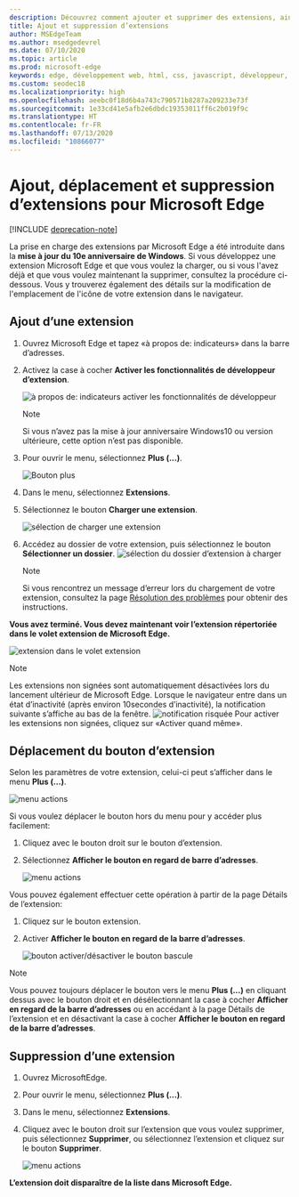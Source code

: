 ```yaml
---
description: Découvrez comment ajouter et supprimer des extensions, ainsi que déplacer le bouton d’une extension en regard de la barre d’adresses.
title: Ajout et suppression d’extensions
author: MSEdgeTeam
ms.author: msedgedevrel
ms.date: 07/10/2020
ms.topic: article
ms.prod: microsoft-edge
keywords: edge, développement web, html, css, javascript, développeur, extension
ms.custom: seodec18
ms.localizationpriority: high
ms.openlocfilehash: aeebc0f18d6b4a743c790571b8287a209233e73f
ms.sourcegitcommit: 1e33cd41e5afb2e6dbdc19353011ff6c2b019f9c
ms.translationtype: HT
ms.contentlocale: fr-FR
ms.lasthandoff: 07/13/2020
ms.locfileid: "10866077"
---
```

# Ajout, déplacement et suppression d’extensions pour Microsoft Edge  

[!INCLUDE [deprecation-note](../includes/deprecation-note.md)]  

La prise en charge des extensions par Microsoft Edge a été introduite dans la **mise à jour du 10e anniversaire de Windows**. Si vous développez une extension Microsoft Edge et que vous voulez la charger, ou si vous l'avez déjà et que vous voulez maintenant la supprimer, consultez la procédure ci-dessous.
Vous y trouverez également des détails sur la modification de l'emplacement de l'icône de votre extension dans le navigateur.

## Ajout d’une extension

1. Ouvrez Microsoft Edge et tapez «à propos de: indicateurs» dans la barre d’adresses.

2. Activez la case à cocher **Activer les fonctionnalités de développeur d’extension**.

   ![à propos de: indicateurs activer les fonctionnalités de développeur](./../media/sideload-aboutflags.png)
   > [!NOTE]
   > Si vous n’avez pas la mise à jour anniversaire Windows10 ou version ultérieure, cette option n’est pas disponible.

3. Pour ouvrir le menu, sélectionnez **Plus (...)**.

   ![Bouton plus](./../media/morebutton.png)  

4. Dans le menu, sélectionnez **Extensions**.

5. Sélectionnez le bouton **Charger une extension**.

   ![sélection de charger une extension](./../media/sideload-load-extension.png)

6. Accédez au dossier de votre extension, puis sélectionnez le bouton **Sélectionner un dossier**.
   ![sélection du dossier d’extension à charger](./../media/sideload-select-extension.png)
   > [!NOTE]
   > Si vous rencontrez un message d’erreur lors du chargement de votre extension, consultez la page [Résolution des problèmes](./../troubleshooting.md) pour obtenir des instructions.


**Vous avez terminé. Vous devez maintenant voir l’extension répertoriée dans le volet extension de Microsoft Edge.**

![extension dans le volet extension](./../media/sideload-extension-installed.png)

> [!NOTE]
> Les extensions non signées sont automatiquement désactivées lors du lancement ultérieur de Microsoft Edge. Lorsque le navigateur entre dans un état d’inactivité (après environ 10secondes d’inactivité), la notification suivante s’affiche au bas de la fenêtre. ![notification risquée](./../media/riskynotification.png) Pour activer les extensions non signées, cliquez sur «Activer quand même».



## Déplacement du bouton d’extension
Selon les paramètres de votre extension, celui-ci peut s’afficher dans le menu **Plus (...)**.

   ![menu actions](./../media/browseraction.png)  


Si vous voulez déplacer le bouton hors du menu pour y accéder plus facilement:

1. Cliquez avec le bouton droit sur le bouton d’extension.

2. Sélectionnez **Afficher le bouton en regard de barre d’adresses**.

   ![menu actions](./../media/browseraction_contextmenu.png)  

Vous pouvez également effectuer cette opération à partir de la page Détails de l’extension:

1. Cliquez sur le bouton extension.
2. Activer **Afficher le bouton en regard de la barre d’adresses**.

   ![bouton activer/désactiver le bouton bascule](./../media/show-button-toggle.png)

> [!NOTE]
> Vous pouvez toujours déplacer le bouton vers le menu **Plus (...)** en cliquant dessus avec le bouton droit et en désélectionnant la case à cocher **Afficher en regard de la barre d’adresses** ou en accédant à la page Détails de l’extension et en désactivant la case à cocher **Afficher le bouton en regard de la barre d’adresses**.


## Suppression d’une extension

1. Ouvrez MicrosoftEdge.

2. Pour ouvrir le menu, sélectionnez **Plus (...)**.

3. Dans le menu, sélectionnez **Extensions**.

4. Cliquez avec le bouton droit sur l’extension que vous voulez supprimer, puis sélectionnez **Supprimer**, ou sélectionnez l’extension et cliquez sur le bouton **Supprimer**.

   ![menu actions](./../media/remove.png)  

**L’extension doit disparaître de la liste dans Microsoft Edge.**
